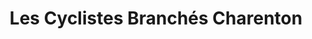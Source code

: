 ---
title: "Les Cyclistes Branchés Charenton"
url: /charenton-le-pont/les-cyclistes-branches-charenton/
shop: Fahrrad
---
